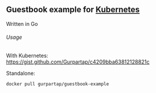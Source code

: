 ## Guestbook example for [Kubernetes](https://github.com/GoogleCloudPlatform/kubernetes)

Written in Go

###### Usage

With Kubernetes: https://gist.github.com/Gurpartap/c4209bba63812128821c

Standalone:
```
docker pull gurpartap/guestbook-example
```
